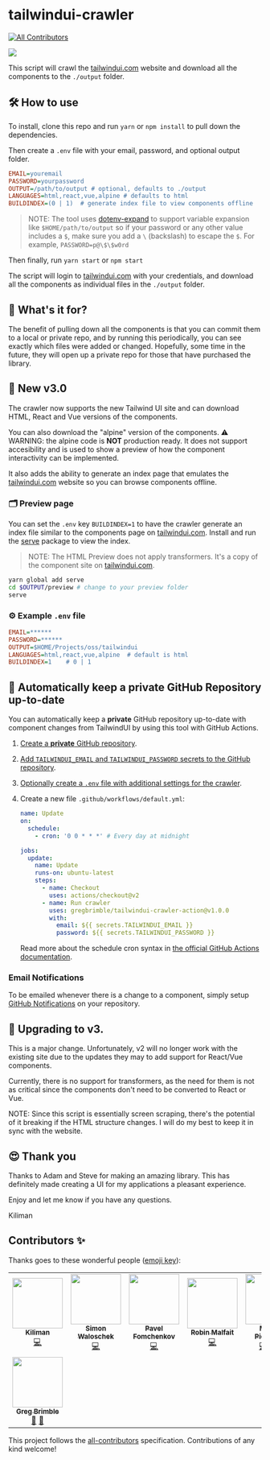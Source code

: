 # tailwindui-crawler

<!-- ALL-CONTRIBUTORS-BADGE:START - Do not remove or modify this section -->
[![All Contributors](https://img.shields.io/badge/all_contributors-8-orange.svg?style=flat-square)](#contributors-)
<!-- ALL-CONTRIBUTORS-BADGE:END -->

<img src="./images/tailwindui-crawler.png">

This script will crawl the [tailwindui.com](https://tailwindui.com) website and download all the
components to the `./output` folder.

## 🛠 How to use

To install, clone this repo and run `yarn` or `npm install` to pull down the dependencies.

Then create a `.env` file with your email, password, and optional output folder.

```ini
EMAIL=youremail
PASSWORD=yourpassword
OUTPUT=/path/to/output # optional, defaults to ./output
LANGUAGES=html,react,vue,alpine # defaults to html
BUILDINDEX=(0 | 1)  # generate index file to view components offline
```

> NOTE: The tool uses [dotenv-expand](https://github.com/motdotla/dotenv-expand) to support variable expansion like `$HOME/path/to/output`
> so if your password or any other value includes a `$`, make sure you add a `\` (backslash) to
> escape the `$`. For example, `PASSWORD=p@\$\$w0rd`

Then finally, run `yarn start` or `npm start`

The script will login to [tailwindui.com](https://tailwindui.com) with your credentials, and download all the
components as individual files in the `./output` folder.

## 🤔 What's it for?

The benefit of pulling down all the components is that you can commit them to a local or
private repo, and by running this periodically, you can see exactly which files were added
or changed. Hopefully, some time in the future, they will open up a private repo for those
that have purchased the library.

## 🚀 New v3.0

The crawler now supports the new Tailwind UI site and can download HTML, React
and Vue versions of the components.

You can also download the "alpine" version of the components. ⚠️ WARNING: the
alpine code is **NOT** production ready. It does not support accesibility and
is used to show a preview of how the component interactivity can be implemented.

It also adds the ability to generate an index page that emulates the [tailwindui.com](https://tailwindui.com) website
so you can browse components offline.

### 🗂 Preview page

You can set the `.env` key `BUILDINDEX=1` to have the crawler generate an index file similar to the components
page on [tailwindui.com](https://tailwindui.com). Install and run the [serve](https://www.npmjs.com/package/serve) package
to view the index.

> NOTE: The HTML Preview does not apply transformers. It's a copy of the
> component site on [tailwindui.com](https://tailwindui.com).

```bash
yarn global add serve
cd $OUTPUT/preview # change to your preview folder
serve
```

### ⚙️ Example `.env` file

```ini
EMAIL=******
PASSWORD=******
OUTPUT=$HOME/Projects/oss/tailwindui
LANGUAGES=html,react,vue,alpine  # default is html
BUILDINDEX=1    # 0 | 1
```

## 🤖 Automatically keep a **private** GitHub Repository up-to-date

You can automatically keep a **private** GitHub repository up-to-date with component changes from TailwindUI by using this tool with GitHub Actions.

1. [Create a **private** GitHub repository](https://github.com/new/).
1. [Add `TAILWINDUI_EMAIL` and `TAILWINDUI_PASSWORD` secrets to the GitHub repository](https://help.github.com/en/actions/configuring-and-managing-workflows/creating-and-storing-encrypted-secrets#creating-encrypted-secrets).
1. [Optionally create a `.env` file with additional settings for the crawler](#%EF%B8%8F-example-env-file).
1. Create a new file `.github/workflows/default.yml`:

   ```yml
   name: Update
   on:
     schedule:
       - cron: '0 0 * * *' # Every day at midnight

   jobs:
     update:
       name: Update
       runs-on: ubuntu-latest
       steps:
         - name: Checkout
           uses: actions/checkout@v2
         - name: Run crawler
           uses: gregbrimble/tailwindui-crawler-action@v1.0.0
           with:
             email: ${{ secrets.TAILWINDUI_EMAIL }}
             password: ${{ secrets.TAILWINDUI_PASSWORD }}
   ```

   Read more about the schedule cron syntax in [the official GitHub Actions documentation](https://help.github.com/en/actions/reference/events-that-trigger-workflows#scheduled-events-schedule).

### Email Notifications

To be emailed whenever there is a change to a component, simply setup [GitHub Notifications](https://help.github.com/en/github/administering-a-repository/about-email-notifications-for-pushes-to-your-repository#enabling-email-notifications-for-pushes-to-your-repository) on your repository.

## 🚦 Upgrading to v3.

This is a major change. Unfortunately, v2 will no longer work with the existing
site due to the updates they may to add support for React/Vue components.

Currently, there is no support for transformers, as the need for them is not
as critical since the components don't need to be converted to React or Vue.

NOTE: Since this script is essentially screen scraping, there's the potential
of it breaking if the HTML structure changes. I will do my best to keep it in sync with
the website.

## 😍 Thank you

Thanks to Adam and Steve for making an amazing library. This has definitely made creating
a UI for my applications a pleasant experience.

Enjoy and let me know if you have any questions.

Kiliman

## Contributors ✨

Thanks goes to these wonderful people ([emoji key](https://allcontributors.org/docs/en/emoji-key)):

<!-- ALL-CONTRIBUTORS-LIST:START - Do not remove or modify this section -->
<!-- prettier-ignore-start -->
<!-- markdownlint-disable -->
<table>
  <tr>
    <td align="center"><a href="https://github.com/kiliman"><img src="https://avatars3.githubusercontent.com/u/47168?v=4?s=100" width="100px;" alt=""/><br /><sub><b>Kiliman</b></sub></a><br /><a href="https://github.com/kiliman/tailwindui-crawler/commits?author=kiliman" title="Code">💻</a></td>
    <td align="center"><a href="http://www.cemfi.de"><img src="https://avatars0.githubusercontent.com/u/8217108?v=4?s=100" width="100px;" alt=""/><br /><sub><b>Simon Waloschek</b></sub></a><br /><a href="https://github.com/kiliman/tailwindui-crawler/commits?author=sonovice" title="Code">💻</a></td>
    <td align="center"><a href="https://github.com/nawok"><img src="https://avatars3.githubusercontent.com/u/159773?v=4?s=100" width="100px;" alt=""/><br /><sub><b>Pavel Fomchenkov</b></sub></a><br /><a href="https://github.com/kiliman/tailwindui-crawler/commits?author=nawok" title="Code">💻</a></td>
    <td align="center"><a href="https://robinmalfait.com"><img src="https://avatars2.githubusercontent.com/u/1834413?v=4?s=100" width="100px;" alt=""/><br /><sub><b>Robin Malfait</b></sub></a><br /><a href="https://github.com/kiliman/tailwindui-crawler/commits?author=RobinMalfait" title="Code">💻</a></td>
    <td align="center"><a href="https://miguelpiedrafita.com"><img src="https://avatars0.githubusercontent.com/u/23558090?v=4?s=100" width="100px;" alt=""/><br /><sub><b>Miguel Piedrafita</b></sub></a><br /><a href="https://github.com/kiliman/tailwindui-crawler/commits?author=m1guelpf" title="Code">💻</a> <a href="https://github.com/kiliman/tailwindui-crawler/commits?author=m1guelpf" title="Documentation">📖</a> <a href="#ideas-m1guelpf" title="Ideas, Planning, & Feedback">🤔</a></td>
    <td align="center"><a href="https://github.com/vladdu"><img src="https://avatars0.githubusercontent.com/u/9707?v=4?s=100" width="100px;" alt=""/><br /><sub><b>Vlad Dumitrescu</b></sub></a><br /><a href="https://github.com/kiliman/tailwindui-crawler/commits?author=vladdu" title="Documentation">📖</a></td>
    <td align="center"><a href="https://github.com/vesper8"><img src="https://avatars1.githubusercontent.com/u/816028?v=4?s=100" width="100px;" alt=""/><br /><sub><b>C-Bass</b></sub></a><br /><a href="https://github.com/kiliman/tailwindui-crawler/commits?author=vesper8" title="Code">💻</a></td>
  </tr>
  <tr>
    <td align="center"><a href="https://gregbrimble.com/"><img src="https://avatars.githubusercontent.com/u/8484333?v=4?s=100" width="100px;" alt=""/><br /><sub><b>Greg Brimble</b></sub></a><br /><a href="https://github.com/kiliman/tailwindui-crawler/commits?author=GregBrimble" title="Documentation">📖</a> <a href="#tool-GregBrimble" title="Tools">🔧</a></td>
  </tr>
</table>

<!-- markdownlint-restore -->
<!-- prettier-ignore-end -->

<!-- ALL-CONTRIBUTORS-LIST:END -->

This project follows the [all-contributors](https://github.com/all-contributors/all-contributors) specification. Contributions of any kind welcome!
